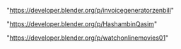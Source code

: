 "https://developer.blender.org/p/invoicegeneratorzenbill"

"https://developer.blender.org/p/HashambinQasim"

"https://developer.blender.org/p/watchonlinemovies01"

 
